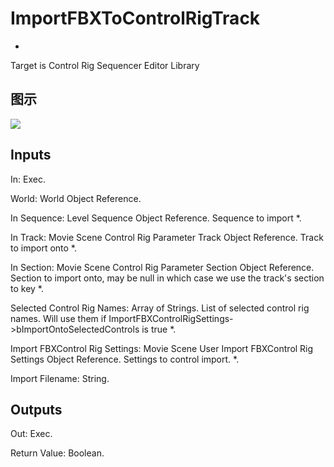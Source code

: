 # ImportFBXToControlRigTrack

  * 



Target is Control Rig Sequencer Editor Library

## 图示

![]($-20221218-18534615.png)

## Inputs

In: Exec.

World: World Object Reference.

In Sequence: Level Sequence Object Reference. Sequence to import *.

In Track: Movie Scene Control Rig Parameter Track Object Reference. Track to import onto *.

In Section: Movie Scene Control Rig Parameter Section Object Reference. Section to import onto, may be null in which case we use the track's section to key *.

Selected Control Rig Names: Array of Strings. List of selected control rig names. Will use them if ImportFBXControlRigSettings->bImportOntoSelectedControls is true *.

Import FBXControl Rig Settings: Movie Scene User Import FBXControl Rig Settings Object Reference. Settings to control import. *.

Import Filename: String.  

## Outputs

Out: Exec.

Return Value: Boolean.

